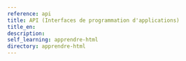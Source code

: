 ```yaml
---
reference: api
title: API (Interfaces de programmation d'applications)
title_en:
description:
self_learning: apprendre-html
directory: apprendre-html
---
```

